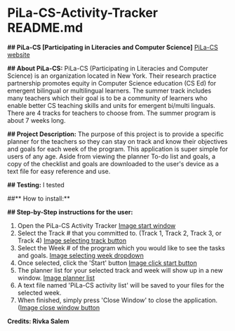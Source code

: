 # PiLa-CS-Activity-Tracker README.md

**## PiLa-CS [Participating in Literacies and Computer Science]**
[PiLa-CS website](https://www.pila-cs.org/)

**## About PiLa-CS:** 
    PiLa-CS (Participating in Literacies and Computer Science) is an organization located in New York. Their research practice partnership promotes equity in Computer Science education (CS Ed) for emergent bilingual or multilingual learners. The summer track includes many teachers which their goal is to be a community of learners who enable better CS teaching skills and units for emergent bi/multi linguals. There are 4 tracks for teachers to choose from. The summer program is about 7 weeks long. 


**## Project Description:**
     The purpose of this project is to provide a specific planner for the teachers so they can stay on track and know their objectives and goals for each week of the program. This application is super simple for users of any age. Aside from viewing the planner To-do list and goals, a copy of the checklist and goals are downloaded to the user's device as a text file for easy reference and use. 


**## Testing:**
    I tested 

##** How to install:**



**## Step-by-Step instructions for the user:**
1. Open the PiLa-CS Activity Tracker
    [Image start window](https://www.dropbox.com/s/3fxmy595yxh0ojo/startWindow.JPG?dl=0)
1. Select the Track # that you committed to. (Track 1, Track 2, Track 3, or Track 4)
    [Image selecting track button](https://www.dropbox.com/s/9cyhz414vckrvyi/selectTrackButton.png?dl=0)
1. Select the Week # of the program which you would like to see the tasks and goals. 
    [Image selecting week dropdown](https://www.dropbox.com/s/9cnvsgxcxyitvpd/selectWeekDropDown.png?dl=0)
1. Once selected, click the 'Start' button 
    [Image click start button](https://www.dropbox.com/s/0o7nqg562mr9or6/startButton.JPG?dl=0)
1. The planner list for your selected track and week will show up in a new window. 
    [Image planner list](https://www.dropbox.com/s/0dntp68ceyhtvy9/plannerList.png?dl=0)
1. A text file named 'PiLa-CS activity list' will be saved to your files for the selected week. 
1. When finished, simply press 'Close Window' to close the application. 
    ([Image close window button](https://www.dropbox.com/s/8ewnudt1rql83y8/closeWindowButton.png?dl=0)

__Credits: Rivka Salem__
